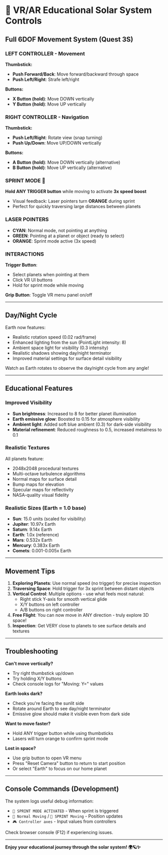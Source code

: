 # 🚀 VR/AR Educational Solar System Controls

## Full 6DOF Movement System (Quest 3S)

### LEFT CONTROLLER - Movement
**Thumbstick:**
- **Push Forward/Back**: Move forward/backward through space
- **Push Left/Right**: Strafe left/right

**Buttons:**
- **X Button (hold)**: Move DOWN vertically
- **Y Button (hold)**: Move UP vertically

### RIGHT CONTROLLER - Navigation
**Thumbstick:**
- **Push Left/Right**: Rotate view (snap turning)
- **Push Up/Down**: Move UP/DOWN vertically

**Buttons:**
- **A Button (hold)**: Move DOWN vertically (alternative)
- **B Button (hold)**: Move UP vertically (alternative)

### SPRINT MODE 🚀
**Hold ANY TRIGGER button** while moving to activate **3x speed boost**
- Visual feedback: Laser pointers turn **ORANGE** during sprint
- Perfect for quickly traversing large distances between planets

### LASER POINTERS
- **CYAN**: Normal mode, not pointing at anything
- **GREEN**: Pointing at a planet or object (ready to select)
- **ORANGE**: Sprint mode active (3x speed)

### INTERACTIONS
**Trigger Button**: 
- Select planets when pointing at them
- Click VR UI buttons
- Hold for sprint mode while moving

**Grip Button**: Toggle VR menu panel on/off

---

## Day/Night Cycle

Earth now features:
- Realistic rotation speed (0.02 rad/frame)
- Enhanced lighting from the sun (PointLight intensity: 8)
- Ambient space light for visibility (0.3 intensity)
- Realistic shadows showing day/night terminator
- Improved material settings for surface detail visibility

Watch as Earth rotates to observe the day/night cycle from any angle!

---

## Educational Features

### Improved Visibility
- **Sun brightness**: Increased to 8 for better planet illumination
- **Earth emissive glow**: Boosted to 0.15 for atmosphere visibility
- **Ambient light**: Added soft blue ambient (0.3) for dark-side visibility
- **Material refinement**: Reduced roughness to 0.5, increased metalness to 0.1

### Realistic Textures
All planets feature:
- 2048x2048 procedural textures
- Multi-octave turbulence algorithms
- Normal maps for surface detail
- Bump maps for elevation
- Specular maps for reflectivity
- NASA-quality visual fidelity

### Realistic Sizes (Earth = 1.0 base)
- **Sun**: 15.0 units (scaled for visibility)
- **Jupiter**: 10.97x Earth
- **Saturn**: 9.14x Earth  
- **Earth**: 1.0x (reference)
- **Mars**: 0.532x Earth
- **Mercury**: 0.383x Earth
- **Comets**: 0.001-0.005x Earth

---

## Movement Tips

1. **Exploring Planets**: Use normal speed (no trigger) for precise inspection
2. **Traversing Space**: Hold trigger for 3x sprint between distant objects
3. **Vertical Control**: Multiple options - use what feels most natural:
   - Right stick Y-axis for smooth vertical glide
   - X/Y buttons on left controller
   - A/B buttons on right controller
4. **Free Flight**: You can now move in ANY direction - truly explore 3D space!
5. **Inspection**: Get VERY close to planets to see surface details and textures

---

## Troubleshooting

**Can't move vertically?**
- Try right thumbstick up/down
- Try holding X/Y buttons
- Check console logs for "Moving: Y=" values

**Earth looks dark?**
- Check you're facing the sunlit side
- Rotate around Earth to see day/night terminator
- Emissive glow should make it visible even from dark side

**Want to move faster?**
- Hold ANY trigger button while using thumbsticks
- Lasers will turn orange to confirm sprint mode

**Lost in space?**
- Use grip button to open VR menu
- Press "Reset Camera" button to return to start position
- Or select "Earth" to focus on our home planet

---

## Console Commands (Development)

The system logs useful debug information:
- `🚀 SPRINT MODE ACTIVATED` - When sprint is triggered
- `🚶 Normal Moving` / `🚀 SPRINT Moving` - Position updates
- `🎮 Controller axes` - Input values from controllers

Check browser console (F12) if experiencing issues.

---

**Enjoy your educational journey through the solar system! 🌍🪐✨**

